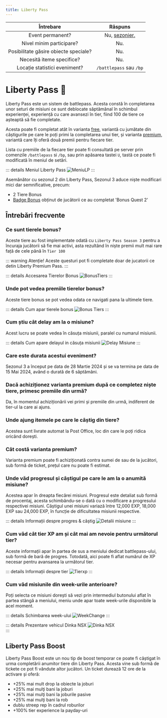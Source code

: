 ```yaml
---
title: Liberty Pass
---
```


| Întrebare | Răspuns |
| :-----------: | :-----------: |
| Event permanent? | Nu, [sezonier.](./index.md#evenimentele-se-impart-in-3-categorii) |
| Nivel minim participare? | Nu. |
| Posibilitate găsire obiecte speciale? | Nu. |
| Necesită iteme specifice? | Nu. |
| Locație statistici eveniment? | `/battlepass` sau `/bp` |

# Liberty Pass 🎫

Liberty Pass este un sistem de battlepass. Acesta constă în completarea unor seturi de misiuni ce sunt deblocate săptămânal în schimbul experienței, experiență cu care avansezi în tier, fiind 100 de tiere ce așteaptă să fie completate. 

Acesta poate fi completat atât în varianta [free](#varianta-free), variantă cu jumătate din câștigurile pe care le poți primi la completarea unui tier, și varianta [premium](#varianta-premium), variantă care îți oferă două premii pentru fiecare tier. 

Lista cu premiile de la fiecare tier poate fi consultată pe server prin comenzile `/battlepass` si `/bp`, sau prin apăsarea tastei `U`, tastă ce poate fi modificată în meniul de setări.

::: details Meniul Liberty Pass
<Image src="https://i.imgur.com/LfrWFGO.png" alt="MeniuLP" />
:::

Asemănător cu sezonul 2 din Liberty Pass, Sezonul 3 aduce niște modificari mici dar semnificative, precum:
- 2 Tiere Bonus
- [Badge Bonus](../general/badges#liberty-pass-badges) obținut de jucătorii ce au completat 'Bonus Quest 2'

## Întrebări frecvente

### Ce sunt tierele bonus?
Aceste tiere au fost implementate odată cu `Liberty Pass Season 3` pentru a încuraja jucătorii să fie mai activi, asta rezultând în niște premii mult mai rare față de cele până în `Tier 100`

::: warning Atenție! 
Aceste questuri pot fi completate doar de jucatorii ce detin Liberty Premium Pass.
::: 

::: details Accesarea Tierelor Bonus
<Image src="https://i.imgur.com/zg1gHES.gif" alt="BonusTiers"/>
:::

### Unde pot vedea premiile tierelor bonus?
Aceste tiere bonus se pot vedea odata ce navigati pana la ultimele tiere.

::: details Cum apar tierele bonus
<Image src="https://i.imgur.com/OUoM4NC.png" alt="Bonus Tiers" /> 
:::

### Cum știu cât delay am la o misiune?
Acest lucru se poate vedea în căsuța misiunii, paralel cu numarul misiunii.

::: details Cum apare delayul in căsuța misiunii
<Image src="https://i.imgur.com/OrAjUwN.png" alt="Delay Misiune" /> 
:::

### Care este durata acestui eveniment?
Sezonul 3 a început pe data de 28 Martie 2024 și se va termina pe data de 15 Mai 2024, având o durată de 6 săptămâni.

### Dacă achiziționez varianta premium după ce completez niște tiere, primesc premiile din urmă?
Da, în momentul achiziționării vei primi și premiile din urmă, indiferent de tier-ul la care ai ajuns.

### Unde ajung itemele pe care le câștig din tiere?
Acestea sunt livrate automat la Post Office, loc din care le poți ridica oricând dorești.

### Cât costă varianta premium?
Varianta premium poate fi achiziționată contra sumei de <Gold :amount='10_000'/> sau de la jucători, sub formă de ticket, prețul care nu poate fi estimat.

### Unde văd progresul și câștigul pe care le am la o anumită misiune? 

Acestea apar în dreapta fiecărei misiuni. Progresul este detaliat sub formă de procentaj, acesta schimbându-se o dată cu o modificare a progresului respectivei misiuni. Câștigul unei misiuni variază între 12,000 EXP, 18,000 EXP sau 24,000 EXP, în funcție de dificultatea misiunii respective.

::: details Informații despre progres & câștig
<Image src="https://i.imgur.com/xsccp7t.png" alt="Detalii misiune" /> 
:::

### Cum văd cât tier XP am și cât mai am nevoie pentru următorul tier?
Aceste informații apar în partea de sus a meniului dedicat battlepass-ului, sub formă de bară de progres. Totodată, aici poate fi aflat numărul de XP necesar pentru avansarea la următorul tier.

::: details Informații despre tier
<Image src="https://i.imgur.com/80xzB2E.png" alt="Tierxp"/>
:::

### Cum văd misiunile din week-urile anterioare?
Poți selecta ce misiuni dorești să vezi prin intermediul butonului aflat în partea stângă a meniului, meniu unde apar toate week-urile disponibile la acel moment.

::: details Schimbarea week-ului
<Image src="https://i.imgur.com/7ei6ijM.gif" alt="WeekChange"/>
:::

::: details Prezentare vehicul Dinka NSX
<Image src="https://i.imgur.com/3LYRda9.jpeg" alt="Dinka NSX" />  
:::

## Liberty Pass Boost

Liberty Pass Boost este un nou tip de boost temporar ce poate fi câștigat în urma completării anumitor tiere din Liberty Pass. Acesta vine sub formă de tickete ce pot fi vândute altor jucători. Un ticket durează 12 ore de la activare și oferă:

 - +25% mai mult drop la obiecte la joburi
 - +25% mai mulţi bani la joburi
 - +25% mai mulţi bani la joburile pasive
 - +25% mai mulţi bani la rob
 - dublu streep rep în cadrul roburilor
 - +100% tier experience la payday-uri

